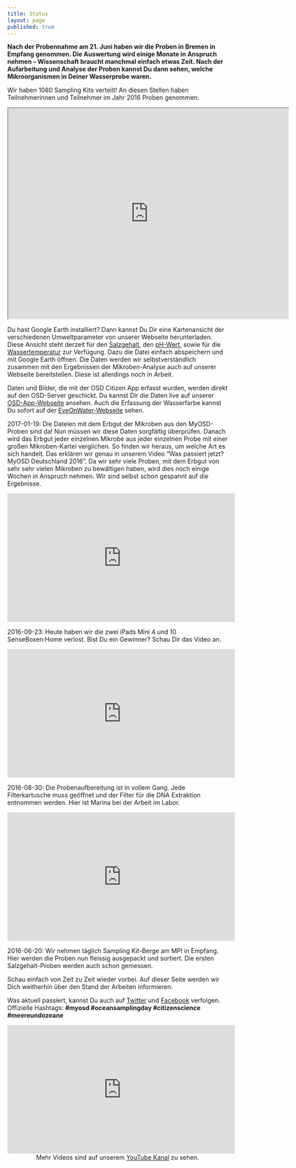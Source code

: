 ```yaml
---
title: Status
layout: page
published: true
---
```



**Nach der Probennahme am 21. Juni haben wir die Proben in Bremen in Empfang genommen. Die Auswertung wird einige Monate in Anspruch nehmen – Wissenschaft braucht manchmal einfach etwas Zeit. Nach der Aufarbeitung und Analyse der Proben kannst Du dann sehen, welche Mikroorganismen in Deiner Wasserprobe waren.**

Wir haben 1080 Sampling Kits verteilt! An diesen Stellen haben Teilnehmerinnen und Teilnehmer im Jahr 2016 Proben genommen:

<div align="center">
<iframe src="https://www.google.com/maps/d/embed?mid=1OY_k2-HF_Fm-ILFqrkBB0wJko1A" width="640" height="480"></iframe>
</div>

<!--<div align="center">
<iframe width="60%" height="400" frameborder="0" scrolling="no" allowtransparency="true" src="https://mapalist.com/map/587826" ></iframe>
</div>-->

Du hast Google Earth installiert? Dann kannst Du Dir eine Kartenansicht der verschiedenen Umweltparameter von unserer Webseite herunterladen. Diese Ansicht steht derzeit für den [Salzgehalt]({{site.baseurl}}/assets/images/MyOSD2016_sal.kmz), den [pH-Wert]({{site.baseurl}}/assets/images/MyOSD2016_pH.kmz), sowie für die [Wassertemperatur]({{site.baseurl}}/assets/images/MyOSD2016_wtemp.kmz) zur Verfügung. Dazu die Datei einfach abspeichern und mit Google Earth öffnen. Die Daten werden wir selbstverständlich zusammen mit den Ergebnissen der Mikroben-Analyse auch auf unserer Webseite bereitstellen. Diese ist allerdings noch in Arbeit.

Daten und Bilder, die mit der OSD Citizen App erfasst wurden, werden direkt auf den OSD-Server geschickt. Du kannst Dir die Daten live auf unserer [OSD-App-Webseite](https://mb3is.megx.net/osd-app/samples) ansehen. Auch die Erfassung der Wasserfarbe kannst Du sofort auf der [EyeOnWater-Webseite](http://www.eyeonwater.org/color) sehen.

<!--[![Citizen App samples]({{site.baseurl}}/assets/images/app_samples_page.png)](http://mb3is.megx.net/osd-app/samples) -->

2017-01-19: Die Dateien mit dem Erbgut der Mikroben aus den MyOSD-Proben sind da! Nun müssen wir diese Daten sorgfältig überprüfen. Danach wird das Erbgut jeder einzelnen Mikrobe aus jeder einzelnen Probe mit einer großen Mikroben-Kartei verglichen. So finden wir heraus, um welche Art es sich handelt. Das erklären wir genau in unserem Video “Was passiert jetzt? MyOSD Deutschland 2016”. Da wir sehr viele Proben, mit dem Erbgut von sehr sehr vielen Mikroben zu bewältigen haben, wird dies noch einige Wochen in Anspruch nehmen. Wir sind selbst schon gespannt auf die Ergebnisse.
<div align="center">
<iframe width="520" height="293" src="https://www.youtube.com/embed/EOdb_SZASl4" frameborder="0" allowfullscreen></iframe>
</div>

2016-09-23: Heute haben wir die zwei iPads Mini 4 und 10 SenseBoxen:Home verlost. Bist Du ein Gewinner? Schau Dir das Video an.
<div align="center">
<iframe width="520" height="293" src="https://www.youtube.com/embed/E2WoDtc-zi8" frameborder="0" allowfullscreen></iframe>
</div>

2016-08-30: Die Probenaufbereitung ist in vollem Gang. Jede Filterkartusche muss geöffnet und der Filter für die DNA Extraktion entnommen werden. Hier ist Marina bei der Arbeit im Labor.
<div align="center">
<iframe width="520" height="293" src="https://www.youtube.com/embed/3pBwrK71qdk" frameborder="0" allowfullscreen></iframe>
</div>

2016-06-20: Wir nehmen täglich Sampling Kit-Berge am MPI in Empfang. Hier werden die Proben nun fleissig ausgepackt und sortiert. Die ersten Salzgehalt-Proben werden auch schon gemessen.

Schau einfach von Zeit zu Zeit wieder vorbei. Auf dieser Seite werden wir Dich weitherhin über den Stand der Arbeiten informieren.

Was aktuell passiert, kannst Du auch auf [Twitter](https://twitter.com/Micro_B3) und [Facebook](https://www.facebook.com/microb3osd) verfolgen. Offizielle Hashtags: **#myosd #oceansamplingday #citizenscience #meereundozeane**

<div class="block">
<iframe width="520" height="293" src="https://www.youtube.com/embed/5vpKlkzusE8" frameborder="0" allowfullscreen></iframe>
</div>

<div align="center">
Mehr Videos sind auf unserem <a href="https://www.youtube.com/channel/UCFrDqNblLC2qZoLIOuM0lnQ">YouTube Kanal</a> zu sehen.
</div>
